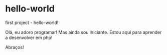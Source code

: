 # hello-world
first project - hello-world!

Olá, eu adoro programar! Mas ainda sou iniciante. Estou aqui para aprender a desenvolver em php!

Abraços!

